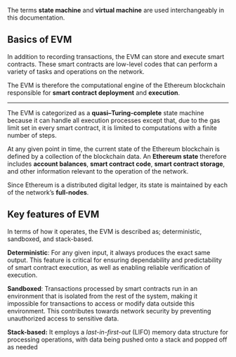 The terms **state machine** and **virtual machine** are used interchangeably in this documentation.


## Basics of EVM


 In addition to recording transactions, the EVM can store and execute smart contracts. These smart contracts are low-level codes that can perform a variety of tasks and operations on the network.

The EVM is therefore the computational engine of the Ethereum blockchain responsible for **smart contract deployment** and **execution**.

---
The EVM is categorized as a **quasi–Turing-complete** state machine because it can handle all execution processes except that, due to the gas limit set in every smart contract, it is limited to computations with a finite number of steps.

At any given point in time, the current state of the Ethereum blockchain is defined by a collection of the blockchain data. An **Ethereum state** therefore includes **account balances**, **smart contract code**, **smart contract storage**, and other information relevant to the operation of the network.

Since Ethereum is a distributed digital ledger, its state is maintained by each of the network’s **full-nodes**.


Key features of EVM
--------------------------------------------

In terms of how it operates, the EVM is described as; deterministic, sandboxed, and stack-based.

**Deterministic**: For any given input, it always produces the exact same output. This feature is critical for ensuring dependability and predictability of smart contract execution, as well as enabling reliable verification of execution.

**Sandboxed**: Transactions processed by smart contracts run in an environment that is isolated from the rest of the system, making it impossible for transactions to access or modify data outside this environment. This contributes towards network security by preventing unauthorized access to sensitive data.

**Stack-based:** It employs a _last-in-first-out_ (LIFO) memory data structure for processing operations, with data being pushed onto a stack and popped off as needed